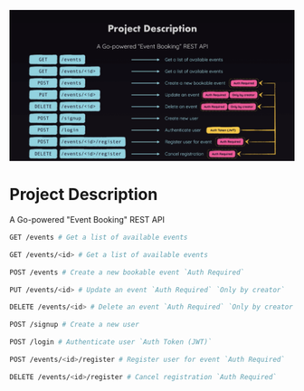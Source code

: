 ![project description](image.png)

# Project Description

A Go-powered "Event Booking" REST API

```sh
GET /events # Get a list of available events
``` 

```sh
GET /events/<id> # Get a list of available events
````

```sh
POST /events # Create a new bookable event `Auth Required`
````

```sh
PUT /events/<id> # Update an event `Auth Required` `Only by creator`
```

```sh
DELETE /events/<id> # Delete an event `Auth Required` `Only by creator`
```

```sh
POST /signup # Create a new user
```

```sh
POST /login # Authenticate user `Auth Token (JWT)`
```

```sh
POST /events/<id>/register # Register user for event `Auth Required`
```

```sh
DELETE /events/<id>/register # Cancel registration `Auth Required`
```